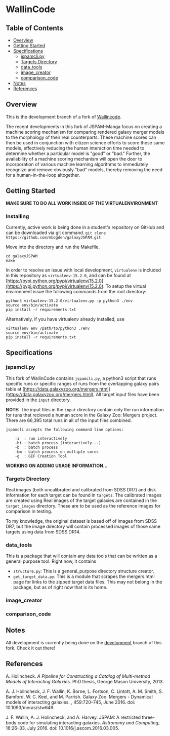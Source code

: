 # WallinCode

## Table of Contents
- [Overview](#overview)
- [Getting Started](#gettingstarted)
- [Specifications](#specifications)
    - [jspamcli.py](#jspamcli.py)
    - [Targets Directory](#targets)
    - [data_tools](#data_tools)
    - [image_creator](#image_creator)
    - [comparison_code](#comparison_code)
- [Notes](#notes)
- [References](#references)

## Overview<a id="overview">
This is the development branch of a fork of
[Wallincode](https://github.com/JSPAM-Manga/WallinCode).

The recent developments in this fork of JSPAM-Manga focus on creating a machine
scoring mechanism for comparing
rendered galaxy merger models to the morphology of their real counterparts.
These machine scores can then be used in conjunction with citizen science
efforts to score these same models, effectively reducing the human interaction
time needed to determine whether a particular model is "good" or "bad." Further,
the availability of a machine scoring mechanism will open the door to
incorporation of various machine learning algorithms to immediately recognize
and remove obviously "bad" models,
thereby removing the need for a human-in-the-loop altogether.

## Getting Started<a id="gettingstarted">

**MAKE SURE TO DO ALL WORK INSIDE OF THE VIRTUALENVIRONMENT**

### Installing

Currently, active work is being done in a student's repository on GitHub and can be downloaded via git command.
`git clone https://github.com/mbogden/galaxyJSPAM.git`

Move into the directory and run the Makefile.
```
cd galaxyJSPAM
make
```

In order to resolve an issue with local development, `virtualenv` is included
in this repository as `virtualenv-15.2.0`, and can be found at
[https://pypi.python.org/pypi/virtualenv/15.2.0](https://pypi.python.org/pypi/virtualenv/15.2.0).
To setup the virtual environment issue the following
commands from the root directory:
```
python3 virtualenv-15.2.0/virtualenv.py -p python3 ./env
source env/bin/activate
pip install -r requirements.txt
```

Alternatively, if you have virtualenv already installed, use
```
virtualenv env /path/to/python3 ./env
source env/bin/activate
pip install -r requirements.txt
```

## Specifications<a id="specifications">
### jspamcli.py<a id="jspamcli.py">
This fork of WallinCode contains `jspamcli.py`, a python3 script that runs
specific runs or specific ranges of runs from the overlapping galaxy pairs
table at
[https://data.galaxyzoo.org/mergers.html](https://data.galaxyzoo.org/mergers.html).
All target input files have been provided in the `input` directory.

**NOTE:** The input files in the `input` directory contain only the run
information for runs that recieved a human score in the Galaxy Zoo: Mergers
project. There are 66,395 total runs in all of the input files combined.

```
jspamcli accepts the following command line options:

    -i  : run interactively
    -bi : batch process (interactively...)
    -b  : batch process
    -bm : batch process on multiple cores
    -g  : GIF Creation Tool

```

**WORKING ON ADDING USAGE INFORMATION...**

### Targets Directory<a id="targets">
Real images (both uncalibrated and calibrated from SDSS DR7) and disk
information for each target can be found in `targets`. The calibrated images
are created using 
Real images of the target galaxies are contained in the `target_images`
directory. These are to be used as the reference images for comparison in
testing.

To my knowledge, the original dataset is based off of images from SDSS DR7, but
the image directory will contain processed images of those same targets using
data from SDSS DR14.


### data_tools<a id="data_tools">
This is a package that will contain any data tools that can be written as a
general purpose tool. Right now, it contains
- `structure.py`: This is a general_purpose directory structure creator.
- `get_target_data.py`: This is a module that scrapes the mergers.html page
for links to the zipped target data files. This may not belong in the package,
but as of right now that is its home.

### image_creator<a id="image_creator">

### comparison_code<a id="comparison_code">

## Notes<a id="notes">
All development is currently being done on the
[development](https://github.com/jacksonlanecole/WallinCode/tree/development)
branch of this fork. Check it out there!

## References<a id="references">
A. Holincheck. *A Pipeline for Constructing a Catalog of Multi-method Models
of Interacting Galaxies*. PhD thesis, George Mason University, 2013.

A. J. Holincheck, J. F. Wallin, K. Borne, L. Fortson, C. Lintott, A. M. Smith, S. Bamford, W. C. Keel, and M. Parrish. Galaxy Zoo: Mergers - Dynamical models of interacting galaxies. , 459:720–745, June 2016. doi: 10.1093/mnras/stw649.

J. F. Wallin, A. J. Holincheck, and A. Harvey. JSPAM: A restricted three-body code for simulating interacting galaxies. *Astronomy and Computing*, 16:26–33, July 2016. doi: 10.1016/j.ascom.2016.03.005.
